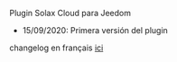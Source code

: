 Plugin Solax Cloud para Jeedom

* 15/09/2020: Primera versión del plugin

changelog en français [ici](https://phroc.github.io/Jeedom_Solaxcloud/fr_FR/changelog)
